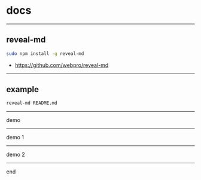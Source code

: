 # docs

---

## reveal-md
```bash
sudo npm install -g reveal-md
```
* https://github.com/webpro/reveal-md

---

## example
```bash
reveal-md README.md
```

---

demo

----

demo 1

----

demo 2

---

end
